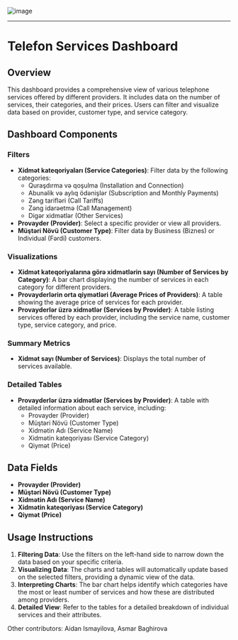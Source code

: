 ![image](https://github.com/nrug13/Telefoniya-Xidm-tl-ri/assets/101041926/f1788dd2-315d-43db-ba4e-a1448e5038fd)


---

# Telefon Services Dashboard

## Overview
This dashboard provides a comprehensive view of various telephone services offered by different providers. It includes data on the number of services, their categories, and their prices. Users can filter and visualize data based on provider, customer type, and service category.

## Dashboard Components

### Filters
- **Xidmət kateqoriyaları (Service Categories)**: Filter data by the following categories:
  - Quraşdırma və qoşulma (Installation and Connection)
  - Abunəlik və aylıq ödənişlər (Subscription and Monthly Payments)
  - Zəng tarifləri (Call Tariffs)
  - Zəng idarəetmə (Call Management)
  - Digər xidmətlər (Other Services)
- **Provayder (Provider)**: Select a specific provider or view all providers.
- **Müştəri Növü (Customer Type)**: Filter data by Business (Biznes) or Individual (Fərdi) customers.

### Visualizations
- **Xidmət kateqoriyalarına görə xidmətlərin sayı (Number of Services by Category)**: A bar chart displaying the number of services in each category for different providers.
- **Provayderlərin orta qiymətləri (Average Prices of Providers)**: A table showing the average price of services for each provider.
- **Provayderlər üzrə xidmətlər (Services by Provider)**: A table listing services offered by each provider, including the service name, customer type, service category, and price.

### Summary Metrics
- **Xidmət sayı (Number of Services)**: Displays the total number of services available.

### Detailed Tables
- **Provayderlər üzrə xidmətlər (Services by Provider)**: A table with detailed information about each service, including:
  - Provayder (Provider)
  - Müştəri Növü (Customer Type)
  - Xidmətin Adı (Service Name)
  - Xidmətin kateqoriyası (Service Category)
  - Qiymət (Price)

## Data Fields
- **Provayder (Provider)**
- **Müştəri Növü (Customer Type)**
- **Xidmətin Adı (Service Name)**
- **Xidmətin kateqoriyası (Service Category)**
- **Qiymət (Price)**

## Usage Instructions
1. **Filtering Data**: Use the filters on the left-hand side to narrow down the data based on your specific criteria.
2. **Visualizing Data**: The charts and tables will automatically update based on the selected filters, providing a dynamic view of the data.
3. **Interpreting Charts**: The bar chart helps identify which categories have the most or least number of services and how these are distributed among providers.
4. **Detailed View**: Refer to the tables for a detailed breakdown of individual services and their attributes.

Other contributors: Aidan Ismayilova, Asmar Baghirova
